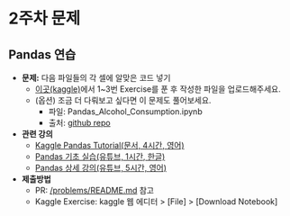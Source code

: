 # 2주차 문제
 ## Pandas 연습
  * **문제:** 다음 파일들의 각 셀에 알맞은 코드 넣기
	* [이곳(kaggle)](https://www.kaggle.com/learn/pandas)에서 1~3번 Exercise를 푼 후 작성한 파일을 업로드해주세요.
	* (옵션) 조금 더 다뤄보고 싶다면 이 문제도 풀어보세요. 
		* 파일: Pandas_Alcohol_Consumption.ipynb
		* 출처: [github repo](https://github.com/guipsamora/pandas_exercises)
  * **관련 강의**
  	* [Kaggle Pandas Tutorial(문서, 4시간, 영어)](https://www.kaggle.com/learn/pandas)
	* [Pandas 기초 실습(유튜브, 1시간, 한글)](https://www.youtube.com/playlist?list=PLVNY1HnUlO26Igldy2Q6Nb2LZbpQWTyle)
	* [Pandas 상세 강의(유튜브, 5시간, 영어)](https://www.youtube.com/playlist?list=PL-osiE80TeTsWmV9i9c58mdDCSskIFdDS)
  * **제출방법**
	* PR: [/problems/README.md](https://github.com/Cotidie/PNU-ML-Study/blob/main/problems/README.md) 참고
	* Kaggle Exercise: kaggle 웹 에디터 > [File] > [Download Notebook]
